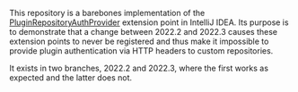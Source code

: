 This repository is a barebones implementation of the
[PluginRepositoryAuthProvider](https://github.com/JetBrains/intellij-community/blob/master/platform/platform-impl/src/com/intellij/ide/plugins/auth/PluginRepositoryAuthProvider.java)
extension point in IntelliJ IDEA. Its purpose is to demonstrate that a change between 2022.2 and 2022.3 causes these 
extension points to never be registered and thus make it impossible to provide plugin authentication via HTTP headers
to custom repositories. 

It exists in two branches, 2022.2 and 2022.3, where the first works as expected and the latter does not. 

